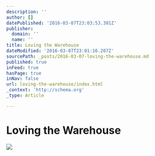 ```yaml
---
description: ''
author: []
datePublished: '2016-03-07T23:03:53.301Z'
publisher:
  domain: ''
  name: ''
title: Loving the Warehouse
dateModified: '2016-03-07T23:01:16.207Z'
sourcePath: _posts/2016-03-07-loving-the-warehouse.md
published: true
inFeed: true
hasPage: true
inNav: false
url: loving-the-warehouse/index.html
_context: 'http://schema.org'
_type: Article

---
```

# Loving the Warehouse
![](https://the-grid-user-content.s3-us-west-2.amazonaws.com/4d066189-9c21-454a-884a-7abab6cbaa69.png)